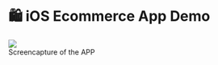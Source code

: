 # 🛍 iOS Ecommerce App Demo
![](https://thumbs.gfycat.com/RecklessSeriousHermitcrab-size_restricted.gif)  
Screencapture of the APP
